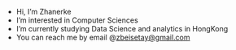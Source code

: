 - Hi, I’m Zhanerke
- I’m interested in Computer Sciences
- I’m currently studying Data Science and analytics in HongKong
- You can reach me by email @zbeisetay@gmail.com

<!---
itsnoterke/itsnoterke is a ✨ special ✨ repository because its `README.md` (this file) appears on your GitHub profile.
You can click the Preview link to take a look at your changes.
--->
